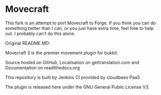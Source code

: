 Movecraft
======

This fork is an attempt to port Movecraft to Forge. If you think you can do something better than I can, or you just have extra time, feel free to help out. I probably can't do this alone. 

Original README.MD:

Movecraft 3 is the premier movement plugin for bukkit.

Source hosted on GitHub, Localisation on gettranslation.com and Documentation on readtthedocs.org

This repository is built by Jenkins CI provided by cloudbees PaaS


The plugin is released here under the GNU General Public License V3. 
